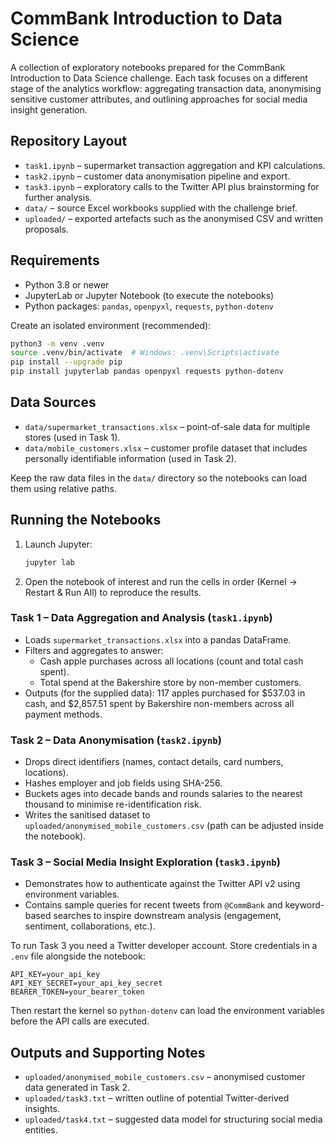 # CommBank Introduction to Data Science

A collection of exploratory notebooks prepared for the CommBank Introduction to Data Science challenge. Each task focuses on a different stage of the analytics workflow: aggregating transaction data, anonymising sensitive customer attributes, and outlining approaches for social media insight generation.

## Repository Layout
- `task1.ipynb` – supermarket transaction aggregation and KPI calculations.
- `task2.ipynb` – customer data anonymisation pipeline and export.
- `task3.ipynb` – exploratory calls to the Twitter API plus brainstorming for further analysis.
- `data/` – source Excel workbooks supplied with the challenge brief.
- `uploaded/` – exported artefacts such as the anonymised CSV and written proposals.

## Requirements
- Python 3.8 or newer
- JupyterLab or Jupyter Notebook (to execute the notebooks)
- Python packages: `pandas`, `openpyxl`, `requests`, `python-dotenv`

Create an isolated environment (recommended):

```bash
python3 -m venv .venv
source .venv/bin/activate  # Windows: .venv\Scripts\activate
pip install --upgrade pip
pip install jupyterlab pandas openpyxl requests python-dotenv
```

## Data Sources
- `data/supermarket_transactions.xlsx` – point-of-sale data for multiple stores (used in Task 1).
- `data/mobile_customers.xlsx` – customer profile dataset that includes personally identifiable information (used in Task 2).

Keep the raw data files in the `data/` directory so the notebooks can load them using relative paths.

## Running the Notebooks
1. Launch Jupyter:
   ```bash
   jupyter lab
   ```
2. Open the notebook of interest and run the cells in order (Kernel → Restart & Run All) to reproduce the results.

### Task 1 – Data Aggregation and Analysis (`task1.ipynb`)
- Loads `supermarket_transactions.xlsx` into a pandas DataFrame.
- Filters and aggregates to answer:
  - Cash apple purchases across all locations (count and total cash spent).
  - Total spend at the Bakershire store by non-member customers.
- Outputs (for the supplied data): 117 apples purchased for $537.03 in cash, and $2,857.51 spent by Bakershire non-members across all payment methods.

### Task 2 – Data Anonymisation (`task2.ipynb`)
- Drops direct identifiers (names, contact details, card numbers, locations).
- Hashes employer and job fields using SHA-256.
- Buckets ages into decade bands and rounds salaries to the nearest thousand to minimise re-identification risk.
- Writes the sanitised dataset to `uploaded/anonymised_mobile_customers.csv` (path can be adjusted inside the notebook).

### Task 3 – Social Media Insight Exploration (`task3.ipynb`)
- Demonstrates how to authenticate against the Twitter API v2 using environment variables.
- Contains sample queries for recent tweets from `@CommBank` and keyword-based searches to inspire downstream analysis (engagement, sentiment, collaborations, etc.).

To run Task 3 you need a Twitter developer account. Store credentials in a `.env` file alongside the notebook:

```
API_KEY=your_api_key
API_KEY_SECRET=your_api_key_secret
BEARER_TOKEN=your_bearer_token
```

Then restart the kernel so `python-dotenv` can load the environment variables before the API calls are executed.

## Outputs and Supporting Notes
- `uploaded/anonymised_mobile_customers.csv` – anonymised customer data generated in Task 2.
- `uploaded/task3.txt` – written outline of potential Twitter-derived insights.
- `uploaded/task4.txt` – suggested data model for structuring social media entities.
